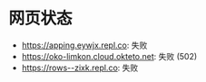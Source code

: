 # 网页状态
- https://apping.eywjx.repl.co: 失败
- https://oko-limkon.cloud.okteto.net: 失败 (502)
- https://rows--zixk.repl.co: 失败
